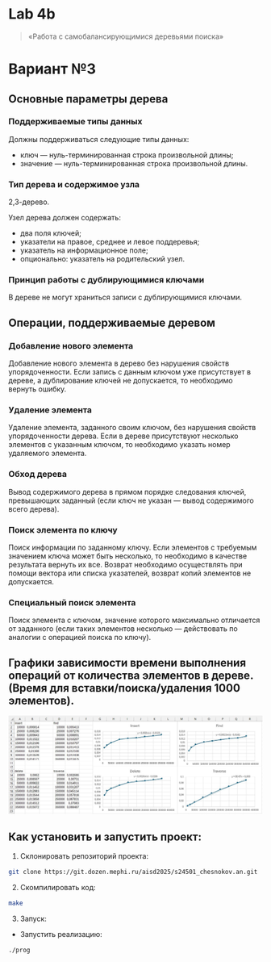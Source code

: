 # Lab 4b

> «Работа с самобалансирующимися деревьями поиска»

# Вариант №3
## Основные параметры дерева
### Поддерживаемые типы данных

Должны поддерживаться следующие типы данных:

+ ключ — нуль-терминированная строка произвольной длины;
+ значение — нуль-терминированная строка произвольной длины.

### Тип дерева и содержимое узла

2,3-дерево.

Узел дерева должен содержать:

+ два поля ключей;
+ указатели на правое, среднее и левое поддеревья;
+ указатель на информационное поле;
+ опционально: указатель на родительский узел.

### Принцип работы с дублирующимися ключами

В дереве не могут храниться записи с дублирующимися ключами.

## Операции, поддерживаемые деревом

### Добавление нового элемента
Добавление нового элемента в дерево без нарушения свойств упорядоченности. Если запись с данным ключом уже присутствует в дереве, а дублирование ключей не допускается, то необходимо вернуть ошибку.

### Удаление элемента
Удаление элемента, заданного своим ключом, без нарушения свойств упорядоченности дерева. Если в дереве присутствуют несколько элементов с указанным ключом, то необходимо указать номер удаляемого элемента.

### Обход дерева
Вывод содержимого дерева в прямом порядке следования ключей, превышающих заданный (если ключ не указан — вывод содержимого всего дерева).

### Поиск элемента по ключу
Поиск информации по заданному ключу. Если элементов с требуемым значением ключа может быть несколько, то необходимо в качестве результата вернуть их все. Возврат необходимо осуществлять при помощи вектора или списка указателей, возврат копий элементов не допускается.

### Специальный поиск элемента
Поиск элемента с ключом, значение которого максимально отличается от заданного (если таких элементов несколько — действовать по аналогии с операцией поиска по ключу).

## Графики зависимости времени выполнения операций от количества элементов в дереве. (Время для вставки/поиска/удаления 1000 элементов).

![chart](Chart.png)

## Как установить и запустить проект:
1. Склонировать репозиторий проекта:
```bash
git clone https://git.dozen.mephi.ru/aisd2025/s24501_chesnokov.an.git
```
2. Скомпилировать код:
```bash
make
```

3. Запуск:
- Запустить реализацию:
```bash
./prog
```
